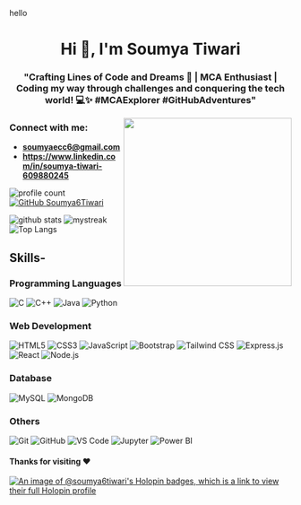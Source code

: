 hello


















<h1 align="center">Hi 👋, I'm Soumya Tiwari</h1>
<h3 align="center">"Crafting Lines of Code and Dreams 🚀 | MCA Enthusiast | Coding my way through challenges and conquering the tech world! 💻✨ #MCAExplorer #GitHubAdventures"



</h3>
 <img src="https://user-images.githubusercontent.com/74038190/236119160-976a0405-caa7-470c-9356-16d43402ea0a.gif" width="300" align="right">

 <h3 align="left"> Connect with me:</h3>

- **soumyaecc6@gmail.com**
- **https://www.linkedin.com/in/soumya-tiwari-609880245** 


![profile count](https://komarev.com/ghpvc/?username=Soumya6Tiwari&color=red)&nbsp;
[![GitHub Soumya6Tiwari](https://img.shields.io/github/followers/Soumya6Tiwari?label=follow&style=social)](https://github.com/Soumya6Tiwari)&nbsp;

![ github stats](https://github-readme-stats.vercel.app/api?username=Soumya6Tiwari&show_icons=true&theme=tokyonight)
<img src="https://github-readme-streak-stats.herokuapp.com/?user=Soumya6Tiwari&theme=tokyonight" alt="mystreak"/>
![ Top Langs](https://github-readme-stats.vercel.app/api/top-langs/?username=Soumya6Tiwari&theme=tokyonight&layout=compact)



## Skills-

 ### Programming Languages
![C](https://img.shields.io/badge/-C-A8B9CC?style=flat-square&logo=c&logoColor=white)
 ![C++](http://img.shields.io/badge/-C++-00599C?style=flat-square&logo=c%2B%2B&logoColor=ffffff)
 ![Java](https://img.shields.io/badge/-Java-007396?style=flat-square&logo=java&logoColor=white)
 ![Python](http://img.shields.io/badge/-Python-3776AB?style=flat-square&logo=python&logoColor=ffffff)




 ### Web Development

 ![HTML5](http://img.shields.io/badge/-HTML5-E34F26?style=flat-square&logo=html5&logoColor=ffffff)
 ![CSS3](https://img.shields.io/badge/-CSS3-%231572B6?style=flat-square&logo=css3)
 ![JavaScript](http://img.shields.io/badge/-JavaScript-F7DF1E?style=flat-square&logo=javascript&logoColor=000000)
 ![Bootstrap](http://img.shields.io/badge/-Bootstrap-7952B3?style=flat-square&logo=bootstrap&logoColor=ffffff)
 ![Tailwind CSS](https://img.shields.io/badge/-Tailwind_CSS-38B2AC?style=flat-square&logo=tailwind-css&logoColor=white)
 ![Express.js](https://img.shields.io/badge/-Express.js-000000?style=flat-square&logo=express&logoColor=white)
 ![React](https://img.shields.io/badge/-React-61DAFB?style=flat-square&logo=react&logoColor=white)
 ![Node.js](https://img.shields.io/badge/-Node.js-339933?style=flat-square&logo=node.js&logoColor=white)



### Database

![MySQL](https://img.shields.io/badge/-MySQL-4479A1?style=flat-square&logo=mysql&logoColor=white)
![MongoDB](https://img.shields.io/badge/-MongoDB-47A248?style=flat-square&logo=mongodb&logoColor=white)



### Others

![Git](https://img.shields.io/badge/-Git-%23F05032?style=flat-square&logo=git&logoColor=%23ffffff)
![GitHub](https://img.shields.io/badge/-GitHub-181717?style=flat-square&logo=github)
![VS Code](http://img.shields.io/badge/-VS%20Code-007ACC?style=flat-square&logo=visual-studio-code&logoColor=ffffff)
![Jupyter](http://img.shields.io/badge/-Jupyter-F37626?style=flat-square&logo=jupyter&logoColor=white)
![Power BI](https://img.shields.io/badge/-Power_BI-F2C811?style=flat-square&logo=powerbi&logoColor=black)




#### Thanks for visiting :heart:

 

[![An image of @soumya6tiwari's Holopin badges, which is a link to view their full Holopin profile](https://holopin.me/soumya6tiwari)](https://holopin.io/@soumya6tiwari)
